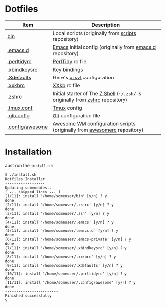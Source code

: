 Dotfiles
========

| Item                  | Description                                                                                 |
| --------------------- | ------------------------------------------------------------------------------------------- |
| [bin][1]              | Local scripts (originally from [scripts][1] repository)                                     |
| [.emacs.d][2]         | [Emacs][10] initial config (originally from [emacs.d][2] repository)                        |
| [.perltidyrc][3]      | [PerlTidy][11] rc file                                                                      |
| [.xbindkeysrc][4]     | Key bindings                                                                                |
| [.Xdefaults][5]       | Here's [urxvt][12] configuration                                                            |
| [.xxkbrc][6]          | [XXkb][13] rc file                                                                          |
| [.zshrc][7]           | Initial starter of The [Z Shell][14] (`~/.zsh/` is originally from [zshrc][17] repository)  |
| [.tmux.conf][18]      | [Tmux][19] config                                                                           |
| [.gitconfig][8]       | [Git][15] configuration file                                                                |
| [.config/awesome][9]  | [Awesome WM][16] configuration scripts (originally from [awesomerc][9] repository)          |

# Installation #

Just run the `install.sh`

    $ ./install.sh
    Dotfiles Installer
    ------------------
    Updating submodules..
    [ ... skipped lines ... ]
    [1/11]: install '/home/someuser/bin' [y/n] ? y
    done
    [2/11]: install '/home/someuser/.zshrc' [y/n] ? y 
    done
    [3/11]: install '/home/someuser/.zsh' [y/n] ? y
    done
    [4/11]: install '/home/someuser/.emacs' [y/n] ? y
    done
    [5/11]: install '/home/someuser/.emacs.d' [y/n] ? y
    done
    [6/11]: install '/home/someuser/.emacs-private' [y/n] ? y
    done
    [7/11]: install '/home/someuser/.xbindkeysrc' [y/n] ? y
    done
    [8/11]: install '/home/someuser/.xxkbrc' [y/n] ? y
    done
    [9/11]: install '/home/someuser/.Xdefaults' [y/n] ? y
    done
    [10/11]: install '/home/someuser/.perltidyrc' [y/n] ? y
    done
    [11/11]: install '/home/someuser/.config/awesome' [y/n] ? y
    done
    ------------------------
    Finished successfully
    $

[1]: https://github.com/taryk/scripts
[2]: https://github.com/taryk/emacs.d
[3]: https://github.com/taryk/dotfiles/blob/master/.perltidyrc
[4]: https://github.com/taryk/dotfiles/blob/master/.xbindkeysrc
[5]: https://github.com/taryk/dotfiles/blob/master/.Xdefaults
[6]: https://github.com/taryk/dotfiles/blob/master/.xxkbrc
[7]: https://github.com/taryk/dotfiles/blob/master/.zshrc
[8]: https://github.com/taryk/dotfiles/blob/master/.gitconfig
[9]: https://github.com/taryk/awesomerc
[10]: http://www.gnu.org/software/emacs/
[11]: https://metacpan.org/module/Perl::Tidy
[12]: http://software.schmorp.de/pkg/rxvt-unicode.html
[13]: http://sourceforge.net/projects/xxkb/
[14]: http://www.zsh.org/
[15]: http://git-scm.com/
[16]: http://awesome.naquadah.org/
[17]: https://github.com/taryk/zshrc
[18]: https://github.com/taryk/dotfiles/blob/master/.tmux.conf
[19]: http://tmux.sourceforge.net/
